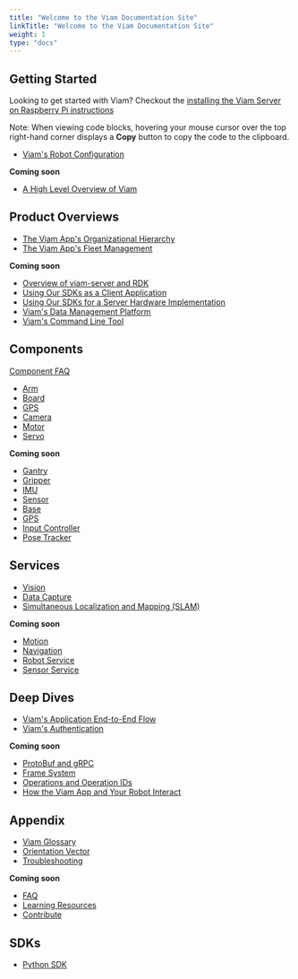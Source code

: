 ```yaml
---
title: "Welcome to the Viam Documentation Site"
linkTitle: "Welcome to the Viam Documentation Site"
weight: 1
type: "docs"
---
```


## Getting Started
Looking to get started with Viam? Checkout the [installing the Viam Server on Raspberry Pi instructions](getting-started/installation.md)

Note: When viewing code blocks, hovering your mouse cursor over the top right-hand corner displays a **Copy** button to copy the code to the clipboard.

- [Viam's Robot Configuration](getting-started/robot-config.md)

**Coming soon**

- [A High Level Overview of Viam](getting-started/high-level-overview.md)

## Product Overviews
- [The Viam App's Organizational Hierarchy](product-overviews/organization-management.md)
- [The Viam App's Fleet Management](product-overviews/fleet-management.md)

**Coming soon**

- [Overview of viam-server and RDK](product-overviews/RDK.md)
- [Using Our SDKs as a Client Application](product-overviews/SDK-as-client.md)
- [Using Our SDKs for a Server Hardware Implementation](product-overviews/SDK-as-server.md)
- [Viam's Data Management Platform](product-overviews/data-management.md)
- [Viam's Command Line Tool](product-overviews/CLI.md)

## Components
[Component FAQ](components/component-faq.md)

- [Arm](components/arm.md)
- [Board](components/board.md)
- [GPS](components/gps.md)
- [Camera](components/camera.md)
- [Motor](components/motor.md)
- [Servo](components/servo.md)

**Coming soon**

- [Gantry](components/gantry.md)
- [Gripper](components/gripper.md)
- [IMU](components/imu.md)
- [Sensor](components/sensor.md)
- [Base](components/base.md)
- [GPS](components/gps.md)
- [Input Controller](components/input-controller.md)
- [Pose Tracker](components/pose-tracker.md)

## Services
- [Vision](services/vision.md)
- [Data Capture](services/data-capture.md)
- [Simultaneous Localization and Mapping (SLAM)](services/slam.md)  


**Coming soon**

- [Motion](services/motion.md)
- [Navigation](services/navigation.md)
- [Robot Service](services/robot-service.md)
- [Sensor Service](services/sensor.md)


## Deep Dives
- [Viam's Application End-to-End Flow](deeper-dive/robot-to-robot-comms.md)
- [Viam's Authentication](deeper-dive/security.md)

**Coming soon**

- [ProtoBuf and gRPC](deeper-dive/architecture-and-protobuf.md)
- [Frame System](deeper-dive/frame-system.md)
- [Operations and Operation IDs](deeper-dive/operations.md)
- [How the Viam App and Your Robot Interact](deeper-dive/robot-to-cloud-comms.md)

## Appendix
- [Viam Glossary](appendix/glossary.md)
- [Orientation Vector](appendix/orientation-vector.md)
- [Troubleshooting](appendix/troubleshooting.md)

**Coming soon**

- [FAQ](appendix/faq.md)
- [Learning Resources](appendix/learning-resources.md)
- [Contribute](appendix/contribute.md)

## SDKs
- [Python SDK](https://python.viam.dev/)
